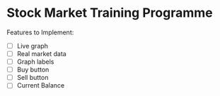 # Stock Market Training Programme

Features to Implement:

* [ ] Live graph
* [ ] Real market data
* [ ] Graph labels
* [ ] Buy button
* [ ] Sell button
* [ ] Current Balance
